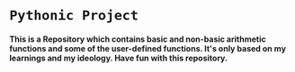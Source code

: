 # `Pythonic Project`

#### This is a Repository which contains basic and non-basic arithmetic functions and some of the user-defined functions.  It's only based on my learnings and my ideology.  Have fun with this repository.  
